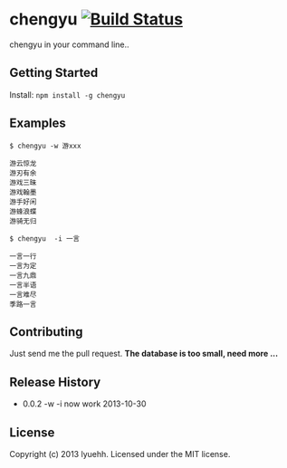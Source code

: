 # chengyu [![Build Status](https://secure.travis-ci.org/lyuehh/chengyu.png?branch=master)](http://travis-ci.org/lyuehh/chengyu)

chengyu in your command line..

## Getting Started
Install: `npm install -g chengyu`

## Examples

```
$ chengyu -w 游xxx
```

```
游云惊龙
游刃有余
游戏三昧
游戏翰墨
游手好闲
游蜂浪蝶
游骑无归
```

```
$ chengyu  -i 一言
```

```
一言一行
一言为定
一言九鼎
一言半语
一言难尽
季路一言
```

## Contributing
Just send me the pull request.
**The database is too small, need more ...**

## Release History

* 0.0.2 -w -i now work 2013-10-30

## License
Copyright (c) 2013 lyuehh. Licensed under the MIT license.
